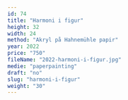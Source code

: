 ```yaml
---
id: 74
title: "Harmoni i figur"
height: 32
width: 24
method: "Akryl på Hahnemühle papir"
year: 2022
price: "750"
fileName: "2022-harmoni-i-figur.jpg"
medie: "paperpainting"
draft: "no"
slug: "harmoni-i-figur"
weight: "30"
---
```


